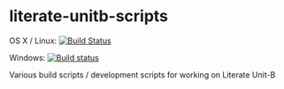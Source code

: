 # literate-unitb-scripts

OS X / Linux: [![Build Status](https://travis-ci.org/unitb/literate-unitb-scripts.svg?branch=master)](https://travis-ci.org/unitb/literate-unitb-scripts)

Windows: [![Build status](https://ci.appveyor.com/api/projects/status/ghme825g151fii3x?svg=true)](https://ci.appveyor.com/project/cipher1024/literate-unitb-scripts)

Various build scripts / development scripts for working on Literate Unit-B
